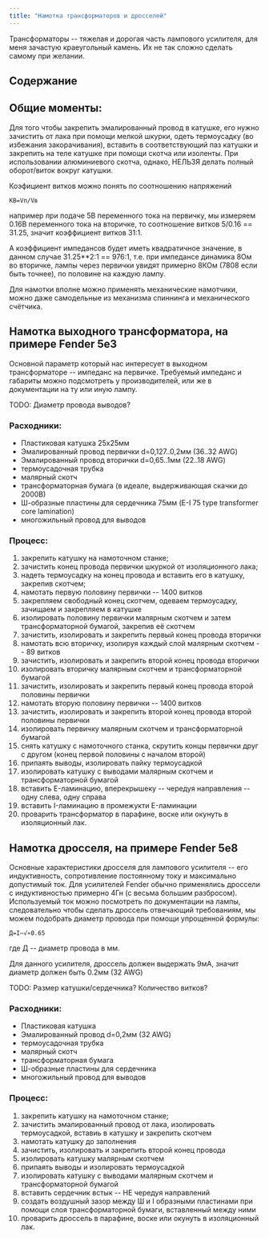 ```yaml
---
title: "Намотка трансформаторов и дросселей"
---
```


Трансформаторы -- тяжелая и дорогая часть лампового усилителя, для меня зачастую краеугольный камень. Их не так сложно
сделать самому при желании.

## Содержание

## Общие моменты:

Для того чтобы закрепить эмалированный провод в катушке, его нужно зачистить от лака при помощи мелкой шкурки, одеть термоусадку (во избежания закорачивания), вставить в соответствующий паз катушки и закрепить на теле катушке при помощи скотча или изоленты. При использовании алюминиевого скотча, однако, НЕЛЬЗЯ делать полный оборот/виток вокруг катушки.

Коэфициент витков можно понять по соотношению напряжений

```
КВ=Vп/Vв
```

например при подаче 5В переменного тока на первичку, мы измеряем 0.16В переменного тока на вторичке,
то соотношение витков 5/0.16 == 31.25, значит коэффициент витков 31:1.

А коэффициент импедансов будет иметь квадратичное значение, в данном случае 31.25**2:1 == 976:1, т.е. при импедансе
динамика 8Ом во вторичке, лампы через первички увидят примерно 8КОм (7808 если быть точнее), по половине на каждую лампу.

Для намотки вполне можно применять механические намотчики, можно даже самодельные из механизма спиннинга и механического
счётчика.

## Намотка выходного трансформатора, на примере Fender 5e3

Основной параметр который нас интересует в выходном трансформаторе -- импеданс на первичке. Требуемый импеданс и
габариты можно подсмотреть у производителей, или же в документации на ту или иную лампу.

TODO: Диаметр провода выводов?

### Расходники:

- Пластиковая катушка 25х25мм
- Эмалированный провод первички d=0,127..0,2мм (36..32 AWG)
- Эмалированный провод вторички d=0,65..1мм (22..18 AWG)
- термоусадочная трубка
- малярный скотч
- трансформаторная бумага (в идеале, выдерживающая скачки до 2000В)
- Ш-образные пластины для сердечника 75мм (E-I 75 type transformer core lamination)
- многожильный провод для выводов

### Процесс:

1. закрепить катушку на намоточном станке;
1. зачистить конец провода первички шкуркой от изоляционного лака;
1. надеть термоусадку на конец провода и вставить его в катушку, закрепив скотчем;
1. намотать первую половину первички -- 1400 витков
1. закрепляем свободный конец скотчем, одеваем термоусадку, зачищаем и закрепляем в катушке
1. изолировать половину первички малярным скотчем и затем трансформаторной бумагой, закрепив её скотчем
1. зачистить, изолировать и закрепить первый конец провода вторички
1. намотать всю вторичку, изолируя каждый слой малярным скотчем -- 89 витков
1. зачистить, изолировать и закрепить второй конец провода вторички
1. изолировать вторичку малярным скотчем и трансформаторной бумагой
1. зачистить, изолировать и закрепить первый конец провода второй половины первички
1. намотать вторую половину первички -- 1400 витков
1. зачистить, изолировать и закрепить второй конец провода второй половины первички
1. изолировать первичку малярным скотчем и трансформаторной бумагой
1. снять катушку с намоточного станка, скрутить концы первички друг с другом (конец первой половины с началом второй)
1. припаять выводы, изолировать пайку термоусадкой
1. изолировать катушку с выводами малярным скотчем и трансформаторной бумагой
1. вставить E-ламинацию, вперекрышеку -- чередуя направления -- одну слева, одну справа
1. вставить I-ламинацию в промежукти E-ламинации
1. проварить трансформатор в парафине, воске или окунуть в изоляционный лак.


## Намотка дросселя, на примере Fender 5e8

Основные характеристики дросселя для лампового усилителя -- его индуктивность, сопротивление постоянному току и максимально допустимый ток. Для усилителей Fender обычно применялись дроссели с индуктивностью примерно 4Гн (с весьма большим разбросом). Используемый ток можно посмотреть по документации на лампы, следовательно чтобы сделать дроссель отвечающий требованиям, мы можем подобрать диаметр провода при помощи упрощенной формулы:

```
Д=I–√∗0.65
```

где Д -- диаметр провода в мм.

Для данного усилителя, дроссель должен выдержать 9мА, значит диаметр должен быть 0.2мм (32 AWG)

TODO: Размер катушки/сердечника? Количество витков?

### Расходники:

- Пластиковая катушка
- Эмалированный провод d=0,2мм (32 AWG)
- термоусадочная трубка
- малярный скотч
- трансформаторная бумага
- Ш-образные пластины для сердечника
- многожильный провод для выводов

### Процесс:

1. закрепить катушку на намоточном станке;
1. зачистить эмалированный провод от лака, изолировать термоусадкой, вставиь в катушку и закрепить скотчем
1. намотать катушку до заполнения
1. зачистить, изолировать и закрепить второй конец провода
1. изолировать катушку малярным скотчем
1. припаять выводы и изолировать термоусадкой
1. изолировать катушку с выводами малярным скотчем и трансформаторной бумагой
1. вставить сердечник встык -- НЕ чередуя направлений
1. создать воздушный зазор между Ш и I образными пластинами при помощи слоя трансформаторной бумаги, вставленный между ними
1. проварить дроссель в парафине, воске или окунуть в изоляционный лак.